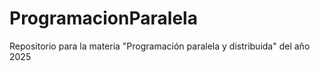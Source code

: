 # ProgramacionParalela
Repositorio para la materia "Programación paralela y distribuida" del año 2025
